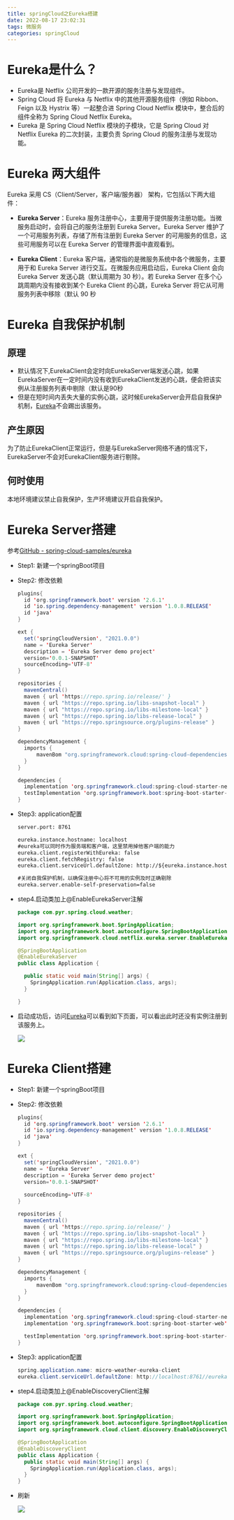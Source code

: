 ```yaml
---
title: springCloud之Eureka搭建
date: 2022-08-17 23:02:31
tags: 微服务
categories: springCloud
---
```


# Eureka是什么？

- Eureka是 Netflix 公司开发的一款开源的服务注册与发现组件。
- Spring Cloud 将 Eureka 与 Netflix 中的其他开源服务组件（例如 Ribbon、Feign 以及 Hystrix 等）一起整合进 Spring Cloud Netflix 模块中，整合后的组件全称为 Spring Cloud Netflix Eureka。
- Eureka 是 Spring Cloud Netflix 模块的子模块，它是 Spring Cloud 对 Netflix Eureka 的二次封装，主要负责 Spring Cloud 的服务注册与发现功能。

# Eureka 两大组件

Eureka 采用 CS（Client/Server，客户端/服务器） 架构，它包括以下两大组件：

- **Eureka Server**：Eureka 服务注册中心，主要用于提供服务注册功能。当微服务启动时，会将自己的服务注册到 Eureka Server。Eureka Server 维护了一个可用服务列表，存储了所有注册到 Eureka Server 的可用服务的信息，这些可用服务可以在 Eureka Server 的管理界面中直观看到。

- **Eureka Client**：Eureka 客户端，通常指的是微服务系统中各个微服务，主要用于和 Eureka Server 进行交互。在微服务应用启动后，Eureka Client 会向 Eureka Server 发送心跳（默认周期为 30 秒）。若 Eureka Server 在多个心跳周期内没有接收到某个 Eureka Client 的心跳，Eureka Server 将它从可用服务列表中移除（默认 90 秒



# Eureka 自我保护机制

## 原理

- 默认情况下,EurekaClient会定时向EurekaServer端发送心跳，如果EurekaServer在一定时间内没有收到EurekaClient发送的心跳，便会把该实例从注册服务列表中剔除（默认是90秒
- 但是在短时间内丢失大量的实例心跳，这时候EurekaServer会开启自我保护机制，[Eureka](https://so.csdn.net/so/search?q=Eureka&spm=1001.2101.3001.7020)不会踢出该服务。

## 产生原因

为了防止EurekaClient正常运行，但是与EurekaServer网络不通的情况下，EurekaServer不会对EurekaClient服务进行剔除。

## 何时使用

本地环境建议禁止自我保护，生产环境建议开启自我保护。



# Eureka Server搭建

参考[GitHub - spring-cloud-samples/eureka](https://github.com/spring-cloud-samples/eureka)

- Step1: 新建一个springBoot项目

- Step2: 修改依赖

  ```java
  plugins{
  	id 'org.springframework.boot' version '2.6.1'
  	id 'io.spring.dependency-management' version '1.0.8.RELEASE'
  	id 'java'
  }
  
  ext {
  	set('springCloudVersion', "2021.0.0")
  	name = 'Eureka Server'
  	description = 'Eureka Server demo project'
  	version='0.0.1-SNAPSHOT'
  	sourceEncoding='UTF-8'
  }
  
  repositories {
  	mavenCentral()
  	maven { url 'https://repo.spring.io/release/' }
  	maven { url "https://repo.spring.io/libs-snapshot-local" }
  	maven { url "https://repo.spring.io/libs-milestone-local" }
  	maven { url "https://repo.spring.io/libs-release-local" }
  	maven { url "https://repo.springsource.org/plugins-release" }
  }
  
  dependencyManagement {
  	imports {
  		mavenBom "org.springframework.cloud:spring-cloud-dependencies:${springCloudVersion}"
  	}
  }
  
  dependencies {
  	implementation 'org.springframework.cloud:spring-cloud-starter-netflix-eureka-server'
  	testImplementation 'org.springframework.boot:spring-boot-starter-test'
  }
  ```

- Step3: application配置

  ```xml
  server.port: 8761
  
  eureka.instance.hostname: localhost
  #eureka可以同时作为服务端和客户端，这里禁用掉他客户端的能力
  eureka.client.registerWithEureka: false
  eureka.client.fetchRegistry: false
  eureka.client.serviceUrl.defaultZone: http://${eureka.instance.hostname}:${server.port}/eureka/
  
  #关闭自我保护机制，以确保注册中心将不可用的实例及时正确剔除
  eureka.server.enable-self-preservation=false
  ```

- step4.启动类加上@EnableEurekaServer注解

  ```java
  package com.pyr.spring.cloud.weather;
  
  import org.springframework.boot.SpringApplication;
  import org.springframework.boot.autoconfigure.SpringBootApplication;
  import org.springframework.cloud.netflix.eureka.server.EnableEurekaServer;
  
  @SpringBootApplication
  @EnableEurekaServer
  public class Application {
  
    public static void main(String[] args) {
      SpringApplication.run(Application.class, args);
    }
  
  }
  
  ```

- 启动成功后，访问[Eureka](http://localhost:8761/)可以看到如下页面，可以看出此时还没有实例注册到该服务上。

  ![](https://tva1.sinaimg.cn/large/e6c9d24ely1h5ap4xbr46j21ex0u0jvx.jpg)

# Eureka Client搭建

- Step1: 新建一个springBoot项目

- Step2: 修改依赖

  ```java
  plugins{
  	id 'org.springframework.boot' version '2.6.1'
  	id 'io.spring.dependency-management' version '1.0.8.RELEASE'
  	id 'java'
  }
  
  ext {
  	set('springCloudVersion', "2021.0.0")
  	name = 'Eureka Server'
  	description = 'Eureka Server demo project'
  	version='0.0.1-SNAPSHOT'
      
  	sourceEncoding='UTF-8'
  }
  
  repositories {
  	mavenCentral()
  	maven { url 'https://repo.spring.io/release/' }
  	maven { url "https://repo.spring.io/libs-snapshot-local" }
  	maven { url "https://repo.spring.io/libs-milestone-local" }
  	maven { url "https://repo.spring.io/libs-release-local" }
  	maven { url "https://repo.springsource.org/plugins-release" }
  }
  
  dependencyManagement {
  	imports {
  		mavenBom "org.springframework.cloud:spring-cloud-dependencies:${springCloudVersion}"
  	}
  }
  
  dependencies {
  	implementation 'org.springframework.cloud:spring-cloud-starter-netflix-eureka-client'
  	implementation 'org.springframework.boot:spring-boot-starter-web'
  
  	testImplementation 'org.springframework.boot:spring-boot-starter-test'
  }
  ```

- Step3: application配置

  ```java
  spring.application.name: micro-weather-eureka-client
  eureka.client.serviceUrl.defaultZone: http://localhost:8761//eureka/
  ```

- step4.启动类加上@EnableDiscoveryClient注解

  ```java
  package com.pyr.spring.cloud.weather;
  
  import org.springframework.boot.SpringApplication;
  import org.springframework.boot.autoconfigure.SpringBootApplication;
  import org.springframework.cloud.client.discovery.EnableDiscoveryClient;
  
  @SpringBootApplication
  @EnableDiscoveryClient
  public class Application {
    public static void main(String[] args) {
      SpringApplication.run(Application.class, args);
    }
  }
  ```

- 刷新

  ![](https://tva1.sinaimg.cn/large/e6c9d24ely1h5aordxc7lj21dz0u0434.jpg)
